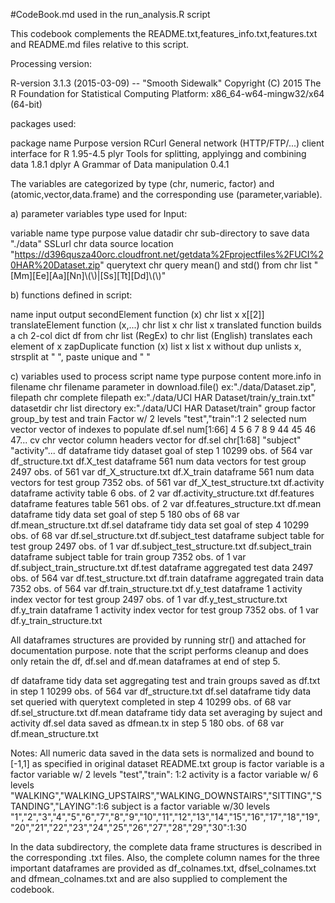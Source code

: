 #CodeBook.md used in the run_analysis.R script

This codebook complements the README.txt,features_info.txt,features.txt and README.md files relative to this script.

Processing version:

R-version    3.1.3 (2015-03-09) -- "Smooth Sidewalk"
Copyright (C) 2015 The R Foundation for Statistical Computing
Platform: x86_64-w64-mingw32/x64 (64-bit)

packages used:

package name   Purpose                                                 version
RCurl           General network (HTTP/FTP/...) client interface for R   1.95-4.5
plyr            Tools for splitting, applyingg and combining data       1.8.1
dplyr           A Grammar of Data manipulation                          0.4.1

The variables are categorized by type (chr, numeric, factor) and (atomic,vector,data.frame) and the corresponding use (parameter,variable).

a) parameter variables type used for Input:

variable name	type		purpose					value
datadir		chr		sub-directory to save data		"./data" 
SSLurl		chr		data source location			"https://d396qusza40orc.cloudfront.net/getdata%2Fprojectfiles%2FUCI%20HAR%20Dataset.zip"
querytext	chr		query mean() and std() from chr list 	"[Mm][Ee][Aa][Nn]\\(\\)|[Ss][Tt][Dd]\\(\\)"

b) functions defined in script:

name                            input                                   output
secondElement	function (x)    chr list x                              x[[2]]
translateElement function (x,...) chr list x                            chr list x translated
                                function builds a ch 2-col dict df
                                from chr list (RegEx)
                                to   chr list (English)
                                translates each element of x
zapDuplicate	function (x)	list x                                  list x without dup
                                unlists x, strsplit at " ",
                                paste unique and " "

c) variables used to process script
name		type		purpose					content				more.info in
filename	chr		filename parameter in download.file()	ex:"./data/Dataset.zip",
filepath	chr		complete filepath			ex:"./data/UCI HAR Dataset/train/y_train.txt"
datasetdir	chr list	directory				ex:"./data/UCI HAR Dataset/train"
group		factor		group_by test and train			Factor w/ 2 levels "test","train":1 2
selected	num vector	vector of indexes to populate df.sel	num[1:66] 4 5 6 7 8 9 44 45 46 47...
cv		chr vector	column headers vector for df.sel	chr[1:68] "subject" "activity"...
df		    dataframe	tidy dataset goal of step 1		10299 obs. of 564 var		df_structure.txt
df.X_test	    dataframe	561 num data vectors for test group	2497 obs. of 561 var		df_X_structure.txt
df.X_train	    dataframe	561 num data vectors for test group	7352 obs. of 561 var		df_X_test_structure.txt
df.activity	    dataframe	activity table				6 obs. of 2 var			df.activity_structure.txt
df.features	    dataframe	features table				561 obs. of 2 var		df.features_structure.txt
df.mean		    dataframe	tidy data set goal of step 5		180 obs of 68 var		df.mean_structure.txt
df.sel		    dataframe	tidy data set goal of step 4		10299 obs. of 68 var		df.sel_structure.txt
df.subject_test	    dataframe	subject table for test group		2497 obs. of 1 var		df.subject_test_structure.txt
df.subject_train    dataframe	subject table for train group		7352 obs. of 1 var		df.subject_train_structure.txt
df.test		    dataframe	aggregated test data			2497 obs. of 564 var		df.test_structure.txt
df.train	    dataframe	aggregated train data			7352 obs. of 564 var		df.train_structure.txt
df.y_test	    dataframe	1 activity index vector for test group	2497 obs. of 1 var		df.y_test_structure.txt	
df.y_train	    dataframe	1 activity index vector for test group	7352 obs. of 1 var		df.y_train_structure.txt	

All dataframes structures are provided by running str() and attached for documentation purpose. 
note that the script performs cleanup and does only retain the df, df.sel and df.mean dataframes at end of step 5.

df		    dataframe	tidy data set aggregating test and
				train groups saved as df.txt in step 1	10299 obs. of 564 var		df_structure.txt
df.sel		    dataframe   tidy data set queried with querytext
			 	completed in step 4			10299 obs. of 68 var		df.sel_structure.txt
df.mean		    dataframe	tidy data set averaging by suject and
				activity df.sel data 
				saved as dfmean.tx in step 5		180 obs. of 68 var		df.mean_structure.txt

Notes: 
All numeric data saved in the data sets is normalized and bound to [-1,1] as specified in original dataset README.txt
group is factor variable is a factor variable w/ 2 levels "test","train": 1:2
activity is a factor variable w/ 6 levels "WALKING","WALKING_UPSTAIRS","WALKING_DOWNSTAIRS","SITTING","STANDING","LAYING":1:6
subject is a factor variable w/30 levels "1","2","3","4","5","6","7","8","9","10","11","12","13","14","15","16","17","18","19",
"20","21","22","23","24","25","26","27","28","29","30":1:30

In the data subdirectory, the complete data frame structures is described in the corresponding .txt files. Also, the complete column names for the three important dataframes are provided as df_colnames.txt, dfsel_colnames.txt and dfmean_colnames.txt and are also supplied to complement the codebook.
